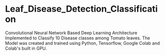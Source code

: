 # Leaf_Disease_Detection_Classification
Convolutional Neural Network Based Deep Learning Architecture Implemented to Classify 10 Disease classes among Tomato leaves. The Model was created and trained using Python, Tensorflow, Google Colab and Colab's built in GPU. 
